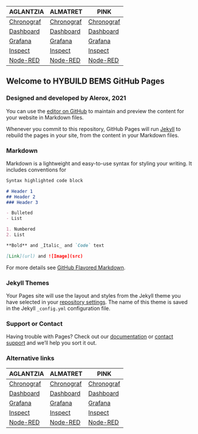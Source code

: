 AGLANTZIA | ALMATRET | PINK
--------- | -------- | ----
[Chronograf](AGL/Chronograf) | [Chronograf](ALM/Chronograf) | [Chronograf](PINK/Chronograf)
[Dashboard](AGL/Dashboard) | [Dashboard](ALM/Dashboard) | [Dashboard](PINK/Dashboard)
[Grafana](AGL/Grafana) | [Grafana](ALM/Grafana) | [Grafana](PINK/Grafana)
[Inspect](AGL/Inspect) | [Inspect](ALM/Inspect) | [Inspect](PINK/Inspect)
[Node-RED](AGL/Node-RED) | [Node-RED](ALM/Node-RED) | [Node-RED](PINK/Node-RED)

## Welcome to HYBUILD BEMS GitHub Pages
### Designed and developed by Alerox, 2021

You can use the [editor on GitHub](https://github.com/hybuild-project/bems/edit/main/README.md) to maintain and preview the content for your website in Markdown files.

Whenever you commit to this repository, GitHub Pages will run [Jekyll](https://jekyllrb.com/) to rebuild the pages in your site, from the content in your Markdown files.

### Markdown

Markdown is a lightweight and easy-to-use syntax for styling your writing. It includes conventions for

```markdown
Syntax highlighted code block

# Header 1
## Header 2
### Header 3

- Bulleted
- List

1. Numbered
2. List

**Bold** and _Italic_ and `Code` text

[Link](url) and ![Image](src)
```

For more details see [GitHub Flavored Markdown](https://guides.github.com/features/mastering-markdown/).

### Jekyll Themes

Your Pages site will use the layout and styles from the Jekyll theme you have selected in your [repository settings](https://github.com/hybuild-project/bems/settings). The name of this theme is saved in the Jekyll `_config.yml` configuration file.

### Support or Contact

Having trouble with Pages? Check out our [documentation](https://docs.github.com/categories/github-pages-basics/) or [contact support](https://support.github.com/contact) and we’ll help you sort it out.

### Alternative links

AGLANTZIA | ALMATRET | PINK
--------- | -------- | ----
[Chronograf](http://hybuild-agl-chronograf.loca.lt) | [Chronograf](http://hybuild-alm-chronograf.loca.lt) | [Chronograf](http://hybuild-pink-chronograf.loca.lt)
[Dashboard](http://hybuild-agl-bems.loca.lt/ui) | [Dashboard](http://hybuild-alm-bems.loca.lt/ui) | [Dashboard](http://hybuild-pink-bems.loca.lt/ui)
[Grafana](http://hybuild-agl-grafana.loca.lt) | [Grafana](http://hybuild-alm-grafana.loca.lt) | [Grafana](http://hybuild-pink-grafana.loca.lt)
[Inspect](http://hybuild-agl-inspect.loca.lt) | [Inspect](http://hybuild-alm-inspect.loca.lt) | [Inspect](http://hybuild-pink-inspect.loca.lt)
[Node-RED](http://hybuild-agl-bems.loca.lt) | [Node-RED](http://hybuild-alm-bems.loca.lt) | [Node-RED](http://hybuild-pink-bems.loca.lt)
